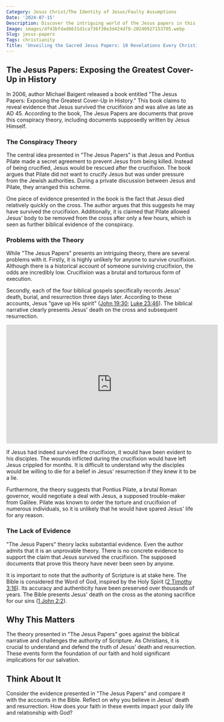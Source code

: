 ```yaml
---
Category: Jesus Christ/The Identity of Jesus/Faulty Assumptions
Date: '2024-07-15'
Description: Discover the intriguing world of the Jesus papers in this thought-provoking article that delves into historical and religious perspectives. Explore the significance and controversies surrounding these documents.
Image: images/df43bfdad6631d1ca736f30e3d424df8-20240927153705.webp
Slug: jesus-papers
Tags: christianity
Title: 'Unveiling the Sacred Jesus Papers: 10 Revelations Every Christian Must Know'
---
```


## The Jesus Papers: Exposing the Greatest Cover-Up in History

In 2006, author Michael Baigent released a book entitled "The Jesus Papers: Exposing the Greatest Cover-Up in History." This book claims to reveal evidence that Jesus survived the crucifixion and was alive as late as AD 45. According to the book, The Jesus Papers are documents that prove this conspiracy theory, including documents supposedly written by Jesus Himself.

### The Conspiracy Theory

The central idea presented in "The Jesus Papers" is that Jesus and Pontius Pilate made a secret agreement to prevent Jesus from being killed. Instead of being crucified, Jesus would be rescued after the crucifixion. The book argues that Pilate did not want to crucify Jesus but was under pressure from the Jewish authorities. During a private discussion between Jesus and Pilate, they arranged this scheme.

One piece of evidence presented in the book is the fact that Jesus died relatively quickly on the cross. The author argues that this suggests he may have survived the crucifixion. Additionally, it is claimed that Pilate allowed Jesus' body to be removed from the cross after only a few hours, which is seen as further biblical evidence of the conspiracy.

### Problems with the Theory

While "The Jesus Papers" presents an intriguing theory, there are several problems with it. Firstly, it is highly unlikely for anyone to survive crucifixion. Although there is a historical account of someone surviving crucifixion, the odds are incredibly low. Crucifixion was a brutal and torturous form of execution.

Secondly, each of the four biblical gospels specifically records Jesus' death, burial, and resurrection three days later. According to these accounts, Jesus "gave up His spirit" ([John 19:30](https://www.bibleref.com/John/19/John-19-30.html); [Luke 23:46](https://www.bibleref.com/Luke/23/Luke-23-46.html)). The biblical narrative clearly presents Jesus' death on the cross and subsequent resurrection.


<iframe width="560" height="315" src="https://www.youtube.com/embed/kT1aZxL87hY" frameborder="0" allow="autoplay; encrypted-media" allowfullscreen></iframe>


If Jesus had indeed survived the crucifixion, it would have been evident to his disciples. The wounds inflicted during the crucifixion would have left Jesus crippled for months. It is difficult to understand why the disciples would be willing to die for a belief in Jesus' resurrection if they knew it to be a lie.

Furthermore, the theory suggests that Pontius Pilate, a brutal Roman governor, would negotiate a deal with Jesus, a supposed trouble-maker from Galilee. Pilate was known to order the torture and crucifixion of numerous individuals, so it is unlikely that he would have spared Jesus' life for any reason.

### The Lack of Evidence

"The Jesus Papers" theory lacks substantial evidence. Even the author admits that it is an unprovable theory. There is no concrete evidence to support the claim that Jesus survived the crucifixion. The supposed documents that prove this theory have never been seen by anyone.

It is important to note that the authority of Scripture is at stake here. The Bible is considered the Word of God, inspired by the Holy Spirit ([2 Timothy 3:16](https://www.bibleref.com/2-Timothy/3/2-Timothy-3-16.html)). Its accuracy and authenticity have been preserved over thousands of years. The Bible presents Jesus' death on the cross as the atoning sacrifice for our sins ([1 John 2:2](https://www.bibleref.com/1-John/2/1-John-2-2.html)).

## Why This Matters

The theory presented in "The Jesus Papers" goes against the biblical narrative and challenges the authority of Scripture. As Christians, it is crucial to understand and defend the truth of Jesus' death and resurrection. These events form the foundation of our faith and hold significant implications for our salvation.

## Think About It

Consider the evidence presented in "The Jesus Papers" and compare it with the accounts in the Bible. Reflect on why you believe in Jesus' death and resurrection. How does your faith in these events impact your daily life and relationship with God?